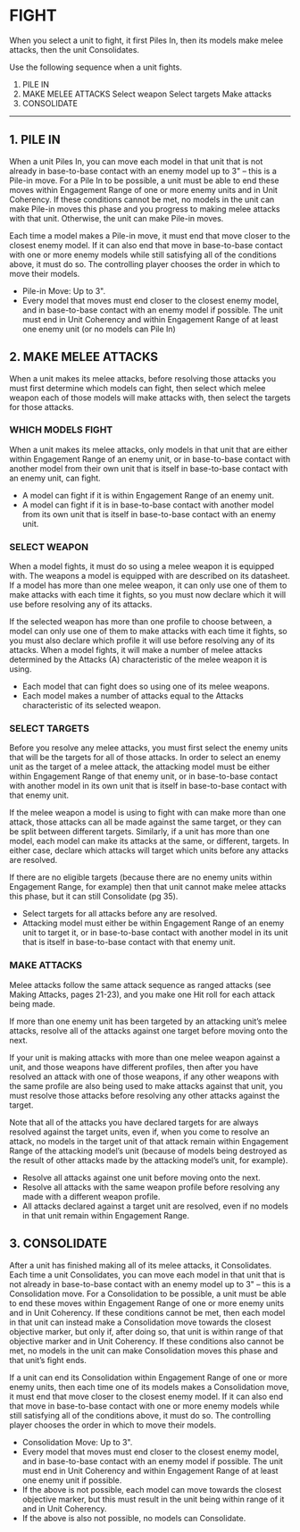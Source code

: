 # FIGHT
When you select a unit to fight, it first Piles In, then its models make melee attacks, then the unit Consolidates.

Use the following sequence when a unit fights.
1. PILE IN
2. MAKE MELEE ATTACKS
Select weapon
Select targets
Make attacks
3. CONSOLIDATE

---

## 1. PILE IN
When a unit Piles In, you can move each model in that unit 
that is not already in base-to-base contact with an enemy model 
up to 3" – this is a Pile-in move. For a Pile In to be possible, 
a unit must be able to end these moves within Engagement 
Range of one or more enemy units and in Unit Coherency. 
If these conditions cannot be met, no models in the unit can 
make Pile-in moves this phase and you progress to making 
melee attacks with that unit. Otherwise, the unit can make 
Pile-in moves. 

Each time a model makes a Pile-in move, it must end that 
move closer to the closest enemy model. If it can also end that 
move in base-to-base contact with one or more enemy models 
while still satisfying all of the conditions above, it must do so. 
The controlling player chooses the order in which to move 
their models.
* Pile-in Move: Up to 3".
* Every model that moves must end closer to the closest 
enemy model, and in base-to-base contact with an enemy 
model if possible. The unit must end in Unit Coherency and 
within Engagement Range of at least one enemy unit (or no 
models can Pile In)

## 2. MAKE MELEE ATTACKS
When a unit makes its melee attacks, before resolving those 
attacks you must first determine which models can fight, then 
select which melee weapon each of those models will make 
attacks with, then select the targets for those attacks.

### WHICH MODELS FIGHT
When a unit makes its melee attacks, only models in that unit 
that are either within Engagement Range of an enemy unit, or 
in base-to-base contact with another model from their own 
unit that is itself in base-to-base contact with an enemy unit, 
can fight.
* A model can fight if it is within Engagement Range of an 
enemy unit.
* A model can fight if it is in base-to-base contact 
with another model from its own unit that is itself in 
base-to-base contact with an enemy unit.

### SELECT WEAPON
When a model fights, it must do so using a melee weapon it 
is equipped with. The weapons a model is equipped with are 
described on its datasheet. If a model has more than one melee 
weapon, it can only use one of them to make attacks with each 
time it fights, so you must now declare which it will use before 
resolving any of its attacks.

If the selected weapon has more than one profile to choose 
between, a model can only use one of them to make attacks with 
each time it fights, so you must also declare which profile it will 
use before resolving any of its attacks.
When a model fights, it will make a number of melee attacks 
determined by the Attacks (A) characteristic of the melee 
weapon it is using. 
* Each model that can fight does so using one of its 
melee weapons.
* Each model makes a number of attacks equal to the Attacks 
characteristic of its selected weapon.

### SELECT TARGETS
Before you resolve any melee attacks, you must first select the 
enemy units that will be the targets for all of those attacks. In 
order to select an enemy unit as the target of a melee attack, the 
attacking model must be either within Engagement Range of 
that enemy unit, or in base-to-base contact with another model 
in its own unit that is itself in base-to-base contact with that 
enemy unit.

If the melee weapon a model is using to fight with can make 
more than one attack, those attacks can all be made against 
the same target, or they can be split between different targets. 
Similarly, if a unit has more than one model, each model can 
make its attacks at the same, or different, targets. In either case, 
declare which attacks will target which units before any attacks 
are resolved.

If there are no eligible targets (because there are no enemy units 
within Engagement Range, for example) then that unit cannot 
make melee attacks this phase, but it can still Consolidate 
(pg 35).
* Select targets for all attacks before any are resolved.
* Attacking model must either be within Engagement Range 
of an enemy unit to target it, or in base-to-base contact 
with another model in its unit that is itself in base-to-base 
contact with that enemy unit.

### MAKE ATTACKS
Melee attacks follow the same attack sequence as ranged attacks 
(see Making Attacks, pages 21-23), and you make one Hit roll 
for each attack being made.

If more than one enemy unit has been targeted by an attacking 
unit’s melee attacks, resolve all of the attacks against one target 
before moving onto the next. 

If your unit is making attacks with more than one melee weapon 
against a unit, and those weapons have different profiles, then 
after you have resolved an attack with one of those weapons, if 
any other weapons with the same profile are also being used to 
make attacks against that unit, you must resolve those attacks 
before resolving any other attacks against the target. 

Note that all of the attacks you have declared targets for are 
always resolved against the target units, even if, when you come 
to resolve an attack, no models in the target unit of that attack
remain within Engagement Range of the attacking model’s unit 
(because of models being destroyed as the result of other attacks 
made by the attacking model’s unit, for example).
* Resolve all attacks against one unit before moving onto 
the next. 
* Resolve all attacks with the same weapon profile before 
resolving any made with a different weapon profile.
* All attacks declared against a target unit are resolved, even 
if no models in that unit remain within Engagement Range.

## 3. CONSOLIDATE
After a unit has finished making all of its melee attacks, it 
Consolidates. Each time a unit Consolidates, you can move each 
model in that unit that is not already in base-to-base contact 
with an enemy model up to 3" – this is a Consolidation move. 
For a Consolidation to be possible, a unit must be able to end 
these moves within Engagement Range of one or more enemy 
units and in Unit Coherency. If these conditions cannot be met, 
then each model in that unit can instead make a Consolidation 
move towards the closest objective marker, but only if, after 
doing so, that unit is within range of that objective marker and 
in Unit Coherency. If these conditions also cannot be met, no 
models in the unit can make Consolidation moves this phase 
and that unit’s fight ends. 

If a unit can end its Consolidation within Engagement Range 
of one or more enemy units, then each time one of its models 
makes a Consolidation move, it must end that move closer 
to the closest enemy model. If it can also end that move in 
base-to-base contact with one or more enemy models while 
still satisfying all of the conditions above, it must do so. 
The controlling player chooses the order in which to move 
their models.
* Consolidation Move: Up to 3".
* Every model that moves must end closer to the closest 
enemy model, and in base-to-base contact with an enemy 
model if possible. The unit must end in Unit Coherency 
and within Engagement Range of at least one enemy unit 
if possible.
* If the above is not possible, each model can move towards 
the closest objective marker, but this must result in the 
unit being within range of it and in Unit Coherency.
* If the above is also not possible, no models can Consolidate.